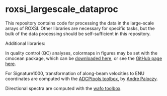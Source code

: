 # roxsi_largescale_dataproc

This repository contains code for processing the data in the large-scale arrays of ROXSI. Other libraries are necessary for specific tasks, but the bulk of the data processing should be self-sufficient in this repository. 


Additional libraries:

In quality control (QC) analyses, colormaps in figures may be set with the cmocean package, which can be [downloaded here](https://www.mathworks.com/matlabcentral/fileexchange/57773-cmocean-perceptually-uniform-colormaps), or see the [GitHub page here](https://github.com/matplotlib/cmocean).

For Signature1000, transformation of along-beam velocities to ENU coordinates are computed with the [ADCPtools toolbox](https://github.com/apaloczy/ADCPtools), by [Andre Paloczy](https://github.com/apaloczy).

Directional spectra are computed with the [wafo toolbox](https://github.com/wafo-project/wafo).



